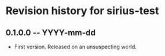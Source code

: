 # Revision history for sirius-test

## 0.1.0.0 -- YYYY-mm-dd

* First version. Released on an unsuspecting world.
